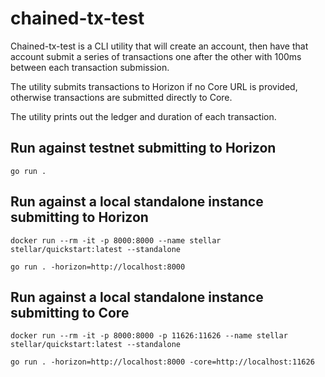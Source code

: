 # chained-tx-test

Chained-tx-test is a CLI utility that will create an account, then have that account submit a series of transactions one after the other with 100ms between each transaction submission.

The utility submits transactions to Horizon if no Core URL is provided, otherwise transactions are submitted directly to Core.

The utility prints out the ledger and duration of each transaction.

## Run against testnet submitting to Horizon

```
go run .
```

## Run against a local standalone instance submitting to Horizon

```
docker run --rm -it -p 8000:8000 --name stellar stellar/quickstart:latest --standalone
```

```
go run . -horizon=http://localhost:8000
```

## Run against a local standalone instance submitting to Core

```
docker run --rm -it -p 8000:8000 -p 11626:11626 --name stellar stellar/quickstart:latest --standalone
```

```
go run . -horizon=http://localhost:8000 -core=http://localhost:11626
```
